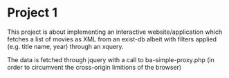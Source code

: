 # Project 1

This project is about implementing an interactive website/application
which fetches a list of movies as XML from an exist-db albeit with
filters applied (e.g. title name, year) through an xquery.

The data is fetched through jquery with a call to ba-simple-proxy.php
(in order to circumvent the cross-origin limitions of the browser)